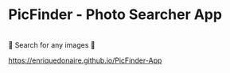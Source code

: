 # PicFinder - Photo Searcher App
<br/>
📸 Search for any images 📸
<br/>

https://enriquedonaire.github.io/PicFinder-App

